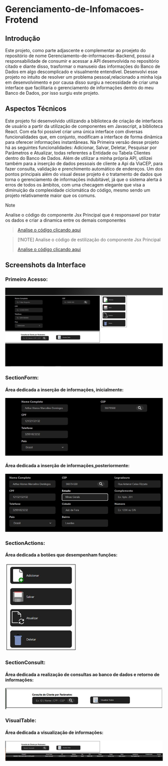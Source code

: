 # Gerenciamento-de-Infomacoes-Frotend

## Introdução
Este projeto, como parte adjascente e complementar ao proejeto do repositório de nome Gerenciamento-de-informacoes-Backend, possui a responsabilidade de consumir e acessar a API desenvolvida no repositório citado e diante disso, trasformar o manuseio das informações do Banco de Dados em algo descomplicado e visualmente entendível. Desenvolvi esse projeto no intuito de resolver um problema pessoal,relacionado a minha loja em desenvolvimento e por causa disso surgiu a necessidade de criar uma interface que facilitaria o gerenciamento de informações dentro do meu Banco de Dados, por isso surgiu este projeto.

## Aspectos Técnicos 
Este projeto foi desenvolvido utilizando a biblioteca de criação de interfaces de usuário a partir da utilização de componentes em Javascript, a biblioteca React. Com ela foi possível criar uma única interface com diversas funcionalidades que, em conjunto, modificam a interface de forma dinâmica para oferecer informações instantâneas.
Na Primeira versão desse projeto há as seguintes funcionalidades: Adicionar, Salvar, Deletar, Pesquisar por Parâmetros e Atualizar, todas referentes a Entidade ou Tabela Clientes dentro do Banco de Dados.
Além de utilizar a minha própria API, utilizei também para a inserção de dados pessoais de cliente a Api da ViaCEP, para fazer consulta, validação e prenchimento automático de endereços.
Um dos pontos principais além do visual desse projeto é o tratamento de dados que torna o gerenciamento de informações indubitável, já que o sistema alerta á erros de todos os âmbitos, com uma checagem elegante que visa a diminuição da complexidade ciclomática do código, mesmo sendo um projeto relativamente maior que os comuns.

>[!NOTE]
Analise o código do componente Jsx Principal que é responsavel por tratar os dados e criar a dinamica entre os demais componentes
>
>[Analise o código clicando aqui](controle-de-informacoes-app/src/componentes/Principal/Principal.jsx)

>
>[!NOTE]
Analise o código de estilização do componente Jsx Principal
>
>[Analise o código clicando aqui](controle-de-informacoes-app/src/componentes/Principal/Principal.css)
>
## Screenshots da Interface
### Primeiro Acesso:
![Screenshot Inicial da Interface](./Previews/TelaInicial.jpg)

### SectionForm:
#### Área dedicada a inserção de informações, inicialmente:
![Screenshot da SectionForm](./Previews/SectionForm01.jpg)
#### Área dedicada a inserção de informações,posteriormente:
![Screenshot da SectionForm](./Previews/SectionForm02.jpg)

### SectionActions:
#### Área dedicada a botões que desempenham funções:
![Screenshot da SectionActions](./Previews/SectonActions.jpg)

### SectionConsult:
#### Área dedicada a realização de consultas ao banco de dados e retorno de informações:
![Screenshot da SectionConsult](./Previews/SectionConsult.jpg)

### VisualTable:
#### Área dedicada a visualização de informações:
![Screenshot da VisualTable](./Previews/VisualTable.jpg)


